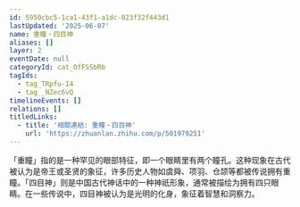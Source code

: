 ```yaml
---
id: 5950cbc5-1ca1-43f1-a1dc-023f32f443d1
lastUpdated: '2025-06-07'
name: 重瞳・四目神
aliases: []
layer: 2
eventDate: null
categoryId: cat_OfFSSbRb
tagIds:
  - tag_TRpfu-I4
  - tag__NZec6vQ
timelineEvents: []
relations: []
titledLinks:
  - title: '相關連結: 重瞳・四目神'
    url: 'https://zhuanlan.zhihu.com/p/501979251'
---
```

「重瞳」指的是一种罕见的眼部特征，即一个眼睛里有两个瞳孔。这种现象在古代被认为是帝王或圣贤的象征，许多历史人物如虞舜、项羽、仓颉等都被传说拥有重瞳。「四目神」则是中国古代神话中的一种神祇形象，通常被描绘为拥有四只眼睛。在一些传说中，四目神被认为是光明的化身，象征着智慧和洞察力。
